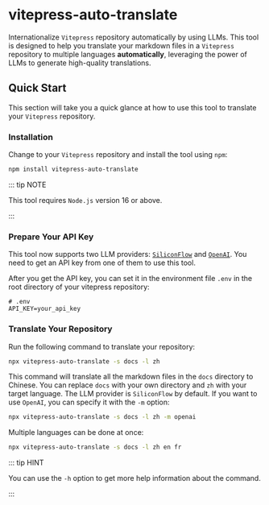 # vitepress-auto-translate

Internationalize `Vitepress` repository automatically by using LLMs. This tool is designed to help you translate your markdown files in a `Vitepress` repository to multiple languages **automatically**, leveraging the power of LLMs to generate high-quality translations.

## Quick Start

This section will take you a quick glance at how to use this tool to translate your `Vitepress` repository. 

### Installation

Change to your `Vitepress` repository and install the tool using `npm`:

```bash
npm install vitepress-auto-translate
```

::: tip NOTE

This tool requires `Node.js` version 16 or above.

:::

### Prepare Your API Key

This tool now supports two LLM providers: [`SiliconFlow`](https://siliconflow.cn/zh-cn/) and [`OpenAI`](https://platform.openai.com/docs/guides/language-models). You need to get an API key from one of them to use this tool.

After you get the API key, you can set it in the environment file `.env` in the root directory of your vitepress repository:

```dotenv
# .env
API_KEY=your_api_key
```

### Translate Your Repository

Run the following command to translate your repository:

```bash
npx vitepress-auto-translate -s docs -l zh
```

This command will translate all the markdown files in the `docs` directory to Chinese. You can replace `docs` with your own directory and `zh` with your target language. The LLM provider is `SiliconFlow` by default. If you want to use `OpenAI`, you can specify it with the `-m` option:

```bash
npx vitepress-auto-translate -s docs -l zh -m openai
```

Multiple languages can be done at once:

```bash
npx vitepress-auto-translate -s docs -l zh en fr
```

::: tip HINT

You can use the `-h` option to get more help information about the command.

:::



